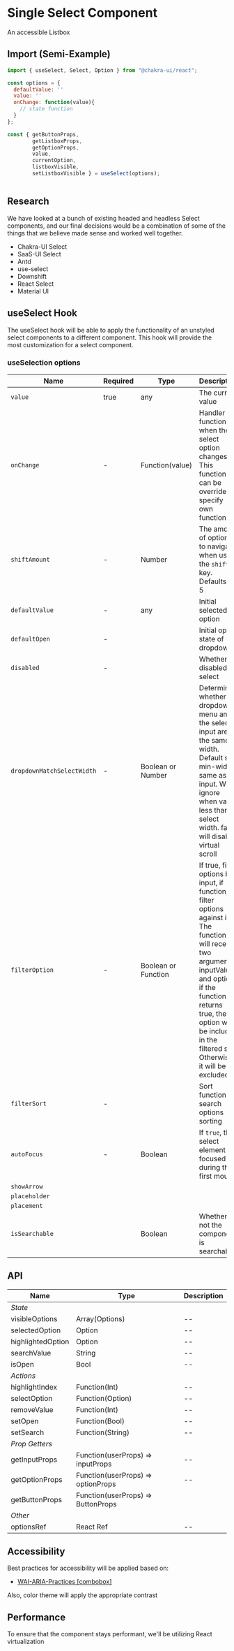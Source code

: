 # Single Select Component

An accessible Listbox

## Import (Semi-Example)

```jsx
import { useSelect, Select, Option } from "@chakra-ui/react";

const options = {
  defaultValue: ''
  value: ''
  onChange: function(value){
    // state function
  }
};

const { getButtonProps,
        getListboxProps,
        getOptionProps,
        value,
        currentOption,
        listboxVisible,
        setListboxVisible } = useSelect(options);



```

## Research

We have looked at a bunch of existing headed and headless Select components, and our final decisions would be a combination of some of the things that we believe made sense and worked well together.

- Chakra-UI Select
- SaaS-UI Select
- Antd
- use-select
- Downshift
- React Select
- Material UI

## useSelect Hook

The useSelect hook will be able to apply the functionality of an unstyled select components to a different component. This hook will provide the most customization for a select component.

### useSelection options

| Name                       | Required | Type                | Description                                                                                                                                                                                                                                             |
| -------------------------- | -------- | ------------------- | ------------------------------------------------------------------------------------------------------------------------------------------------------------------------------------------------------------------------------------------------------- |
| `value`                    | true     | any                 | The current value                                                                                                                                                                                                                                       |
| `onChange`                 | -        | Function(value)     | Handler function for when the select option changes. This function can be override to specify own function                                                                                                                                              |
| `shiftAmount`              | -        | Number              | The amount of options to navigate when using the `shift` key. Defaults to 5                                                                                                                                                                             |
| `defaultValue`             | -        | any                 | Initial selected option                                                                                                                                                                                                                                 |
| `defaultOpen`              | -        |                     | Initial open state of dropdown                                                                                                                                                                                                                          |
| `disabled`                 | -        |                     | Whether disabled select                                                                                                                                                                                                                                 |
| `dropdownMatchSelectWidth` | -        | Boolean or Number   | Determine whether the dropdown menu and the select input are the same width. Default set min-width same as input. Will ignore when value less than select width. false will disable virtual scroll                                                      |
| `filterOption`             | -        | Boolean or Function | If true, filter options by input, if function, filter options against it. The function will receive two arguments, inputValue and option, if the function returns true, the option will be included in the filtered set; Otherwise, it will be excluded |
| `filterSort`               | -        |                     | Sort function for search options sorting                                                                                                                                                                                                                |
| `autoFocus`                | -        | Boolean             | If `true`, the select element is focused during the first mount                                                                                                                                                                                         |
| `showArrow`                |          |
| `placeholder`              |          |                     |
| `placement`                |          |                     |
| `isSearchable`             |          | Boolean             | Whether or not the component is searchable                                                                                                                                                                                                              |

## API

| Name              | Type                               | Description |
| ----------------- | ---------------------------------- | ----------- |
| _State_           |                                    |             |
| visibleOptions    | Array(Options)                     | --          |
| selectedOption    | Option                             | --          |
| highlightedOption | Option                             | --          |
| searchValue       | String                             | --          |
| isOpen            | Bool                               | --          |
| _Actions_         |                                    |             |
| highlightIndex    | Function(Int)                      | --          |
| selectOption      | Function(Option)                   | --          |
| removeValue       | Function(Int)                      | --          |
| setOpen           | Function(Bool)                     | --          |
| setSearch         | Function(String)                   | --          |
| _Prop Getters_    |                                    |             |
| getInputProps     | Function(userProps) => inputProps  | --          |
| getOptionProps    | Function(userProps) => optionProps | --          |
| getButtonProps    | Function(userProps) => ButtonProps |             |
| _Other_           |                                    |             |
| optionsRef        | React Ref                          | --          |

## Accessibility

Best practices for accessibility will be applied based on:

- [WAI-ARIA-Practices [combobox]](https://www.w3.org/TR/wai-aria-practices/#combobox)

Also, color theme will apply the appropriate contrast

## Performance

To ensure that the component stays performant, we'll be utilizing React virtualization
